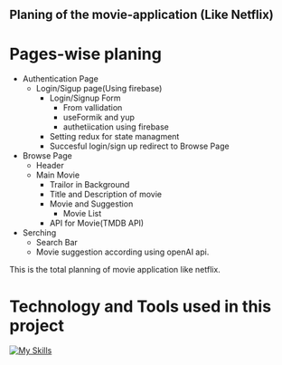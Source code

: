 ## Planing of the movie-application (Like Netflix)

# Pages-wise planing

- Authentication Page
  - Login/Sigup page(Using firebase)
    - Login/Signup Form
      - From vallidation
      - useFormik and yup
      - authetiication using firebase
    - Setting redux for state managment
    - Succesful login/sign up redirect to Browse Page
- Browse Page
  - Header
  - Main Movie
    - Trailor in Background
    - Title and Description of movie
    - Movie and Suggestion
      - Movie List
    - API for Movie(TMDB API)
- Serching
  - Search Bar
  - Movie suggestion according using openAI api.

This is the total planning of movie application like netflix.

# Technology and Tools used in this project

[![My Skills](https://skillicons.dev/icons?i=html,css,tailwind,js,react,redux,jest,firebase,git,github,theme=light&perline=8)](https://skillicons.dev)
